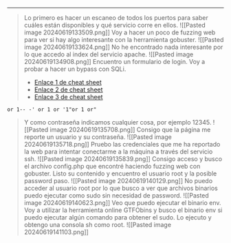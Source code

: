 
---
>Lo primero es hacer un escaneo de todos los puertos para saber cuáles están disponibles y qué servicio corre en ellos.
![[Pasted image 20240619133509.png]]
>Voy a hacer un poco de fuzzing web para ver si hay algo interesante con la herramienta gobuster.
![[Pasted image 20240619133624.png]]
>No he encontrado nada interesante por lo que accedo al index del servicio apache.
![[Pasted image 20240619134908.png]]
>Encuentro un formulario de login.
>Voy a probar a hacer un bypass con SQLi.
>	- [Enlace 1 de cheat sheet](https://pentestlab.blog/2012/12/24/sql-injection-authentication-bypass-cheat-sheet/)
>	- [Enlace 2 de cheat sheet](https://book.hacktricks.xyz/pentesting-web/login-bypass/sql-login-bypass)
>	- [Enlace 3 de cheat sheet](https://owasp.org/www-community/attacks/SQL_Injection_Bypassing_WAF)
```sqli
or 1-- -' or 1 or '1"or 1 or"
```
>Y como contraseña indicamos cualquier cosa, por ejemplo 12345.
![[Pasted image 20240619135708.png]]
>Consigo que la página me reporte un usuario y su contraseña.
![[Pasted image 20240619135718.png]]
>Pruebo las credenciales que me ha reportado la web para intentar conectarme a la máquina a través del servicio ssh.
![[Pasted image 20240619135839.png]]
>Consigo acceso y busco el archivo config.php que encontré haciendo fuzzing web con gobuster.
>Listo su contenido y encuentro el usuario root y la posible password paso.
![[Pasted image 20240619140129.png]]
>No puedo acceder al usuario root por lo que busco a ver que archivos binarios puedo ejecutar como sudo sin necesidad de password.
![[Pasted image 20240619140623.png]]
>Veo que puedo ejecutar el binario env.
>Voy a utilizar la herramienta online GTFObins y busco el binario env si puedo ejecutar algún comando para obtener el sudo.
>Lo ejecuto y obtengo una consola sh como root.
>![[Pasted image 20240619141103.png]]

